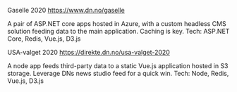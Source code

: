 Gaselle 2020
https://www.dn.no/gaselle

A pair of ASP.NET core apps hosted in Azure,
with a custom headless CMS solution feeding data
to the main application. Caching is key.
Tech: ASP.NET Core, Redis, Vue.js, D3.js

USA-valget 2020
https://direkte.dn.no/usa-valget-2020

A node app feeds third-party data to a static
Vue.js application hosted in S3 storage.
Leverage DNs news studio feed for a quick win.
Tech: Node, Redis, Vue.js, D3.js